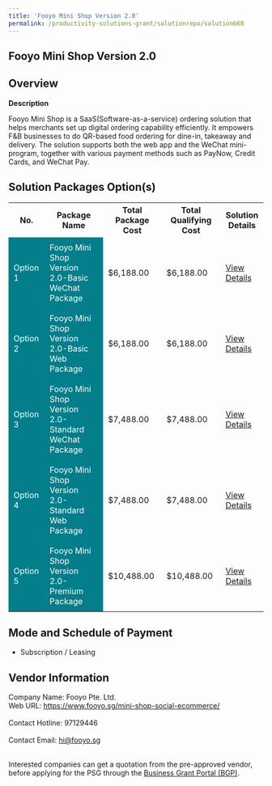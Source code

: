 ```yaml
---
title: 'Fooyo Mini Shop Version 2.0'
permalink: /productivity-solutions-grant/solutionrepo/solution668
---
```


## Fooyo Mini Shop Version 2.0

## Overview

**Description**

Fooyo Mini Shop is a SaaS(Software-as-a-service) ordering solution that helps merchants set up digital ordering capability efficiently. It empowers F&B businesses to do QR-based food ordering for dine-in, takeaway and delivery. The solution supports both the web app and the WeChat mini-program, together with various payment methods such as PayNow, Credit Cards, and WeChat Pay.

## Solution Packages Option(s)

<table>
<tr>
<th><b>No.</b></th>
<th><b>Package Name</b></th>
<th><b>Total Package Cost</b></th>
<th><b>Total Qualifying Cost</b></th>
<th><b>Solution Details</b></th>
</tr>
<tr>
<td style='padding: 10px; background-color: #037E8A; color: #FFFFFF;'>Option 1</td>
<td style='padding: 10px; background-color: #037E8A; color: #FFFFFF;'>Fooyo Mini Shop Version 2.0-Basic WeChat Package</td>
<td style='padding: 10px;'>$6,188.00</td>
<td style='padding: 10px;'>$6,188.00</td>
<td style='padding: 10px;'><a href='/images/psg/Fooyo_20200531_Desensitised_Annex_3_Part_1.pdf' target='_blank'>View Details</a></td>
</tr>
<tr>
<td style='padding: 10px; background-color: #037E8A; color: #FFFFFF;'>Option 2</td>
<td style='padding: 10px; background-color: #037E8A; color: #FFFFFF;'>Fooyo Mini Shop Version 2.0-Basic Web Package</td>
<td style='padding: 10px;'>$6,188.00</td>
<td style='padding: 10px;'>$6,188.00</td>
<td style='padding: 10px;'><a href='/images/psg/Fooyo_20200531_Desensitised_Annex_3_Part_2.pdf' target='_blank'>View Details</a></td>
</tr>
<tr>
<td style='padding: 10px; background-color: #037E8A; color: #FFFFFF;'>Option 3</td>
<td style='padding: 10px; background-color: #037E8A; color: #FFFFFF;'>Fooyo Mini Shop Version 2.0-Standard WeChat Package</td>
<td style='padding: 10px;'>$7,488.00</td>
<td style='padding: 10px;'>$7,488.00</td>
<td style='padding: 10px;'><a href='/images/psg/Fooyo_20200531_Desensitised_Annex_3_Part_3.pdf' target='_blank'>View Details</a></td>
</tr>
<tr>
<td style='padding: 10px; background-color: #037E8A; color: #FFFFFF;'>Option 4</td>
<td style='padding: 10px; background-color: #037E8A; color: #FFFFFF;'>Fooyo Mini Shop Version 2.0-Standard Web Package</td>
<td style='padding: 10px;'>$7,488.00</td>
<td style='padding: 10px;'>$7,488.00</td>
<td style='padding: 10px;'><a href='/images/psg/Fooyo_20200531_Desensitised_Annex_3_Part_4.pdf' target='_blank'>View Details</a></td>
</tr>
<tr>
<td style='padding: 10px; background-color: #037E8A; color: #FFFFFF;'>Option 5</td>
<td style='padding: 10px; background-color: #037E8A; color: #FFFFFF;'>Fooyo Mini Shop Version 2.0-Premium Package</td>
<td style='padding: 10px;'>$10,488.00</td>
<td style='padding: 10px;'>$10,488.00</td>
<td style='padding: 10px;'><a href='/images/psg/Fooyo_20200531_Desensitised_Annex_3_Part_5.pdf' target='_blank'>View Details</a></td>
</tr>
</table>

## Mode and Schedule of Payment

 - Subscription / Leasing

## Vendor Information

 Company Name: Fooyo Pte. Ltd.<br>Web URL: https://www.fooyo.sg/mini-shop-social-ecommerce/ <br><br>Contact Hotline: 97129446 <br><br>Contact Email: hi@fooyo.sg <br><br>

Interested companies can get a quotation from the pre-approved vendor, before applying for the PSG through the <a href='https://www.businessgrants.gov.sg/' target='_blank' rel='noopener'>Business Grant Portal (BGP)</a>.

<script src="/jquery/resize-tables.js"></script>
